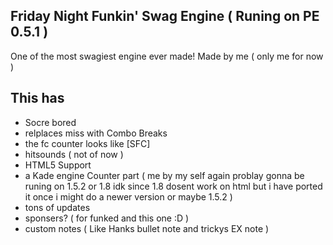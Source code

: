 ## Friday Night Funkin' Swag Engine ( Runing on PE 0.5.1 ) 
 One of the most swagiest engine ever made!
 Made by me ( only me for now )
## This has
- Socre bored 
- relplaces miss with Combo Breaks
- the fc counter looks like [SFC]
- hitsounds ( not of now )
- HTML5 Support
- a Kade engine Counter part ( me by my self again problay gonna be runing on 1.5.2 or 1.8 idk since 1.8 dosent work on html but i have ported it once i might do a newer version or maybe 1.5.2 )
- tons of updates
- sponsers? ( for funked and this one :D )
- custom notes ( Like Hanks bullet note and trickys EX note )